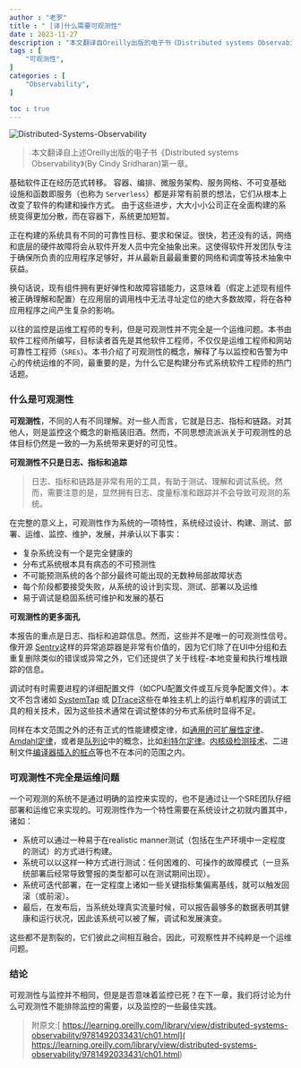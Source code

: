 ```yaml
---
author : "老罗"
title : " [译]什么需要可观测性"
date : 2023-11-27
description : "本文翻译自Oreilly出版的电子书《Distributed systems Observability》(By Cindy Sridharan)第一章"
tags : [
    "可观测性",
]
categories : [
    "Observability",
]

toc : true
---
```




![Distributed-Systems-Observability](/Distributed-Systems-Observability.jpg)

> 本文翻译自上述Oreilly出版的电子书《Distributed systems Observability》(By Cindy Sridharan)第一章。


基础软件正在经历范式转移。 容器、编排、微服务架构、服务网格、不可变基础设施和函数即服务（也称为 `Serverless`）都是非常有前景的想法，它们从根本上改变了软件的构建和操作方式。 由于这些进步，大大小小公司正在全面构建的系统变得更加分散，而在容器下，系统更加短暂。

正在构建的系统具有不同的可靠性目标、要求和保证。很快，若还没有的话，网络和底层的硬件故障将会从软件开发人员中完全抽象出来。这使得软件开发团队专注于确保所负责的应用程序足够好，并从最新且最最重要的网络和调度等技术抽象中获益。

换句话说，现有组件拥有更好弹性和故障容错能力，这意味着（假定上述现有组件被正确理解和配置）在应用层的调用栈中无法寻址定位的绝大多数故障，将在各种应用程序之间产生复杂的影响。

以往的监控是运维工程师的专利，但是可观测性并不完全是一个运维问题。本书由软件工程师所编写，目标读者首先是其他软件工程师，不仅仅是运维工程师和网站可靠性工程师（`SREs`）。本书介绍了可观测性的概念，解释了与以监控和告警为中心的传统运维的不同，最重要的是，为什么它是构建分布式系统软件工程师的热门话题。

### 什么是可观测性

**可观测性**，不同的人有不同理解。对一些人而言，它就是日志、指标和链路。对其他人，则是监控这个概念的新瓶装旧酒。然而，不同思想流派派关于可观测性的总体目标仍然是一致的—为系统带来更好的可见性。

**可观测性不只是日志、指标和追踪**

>  日志、指标和链路是非常有用的工具，有助于测试、理解和调试系统。然而，需要注意的是，显然拥有日志、度量标准和跟踪并不会导致可观测的系统。

在完整的意义上，可观测性作为系统的一项特性，系统经过设计、构建、测试、部署、运维、监控、维护，发展，并承认以下事实：

- 复杂系统没有一个是完全健康的
- 分布式系统根本具有病态的不可预测性
- 不可能预测系统的各个部分最终可能出现的无数种局部故障状态
- 每个阶段都要接受失败，从系统的设计到实现、测试、部署以及运维
- 易于调试是稳固系统可维护和发展的基石

**可观测性的更多面孔**

本报告的重点是日志、指标和追踪信息。然而，这些并不是唯一的可观测性信号。像开源 [Sentry](https://github.com/getsentry/sentry)这样的异常追踪器是非常有价值的，因为它们除了在UI中分组和去重复删除类似的错误或异常之外，它们还提供了关于线程-本地变量和执行堆栈跟踪的信息。

调试时有时需要进程的详细配置文件（如CPU配置文件或互斥竞争配置文件）。本文不包含诸如 [SystemTap](https://en.wikipedia.org/wiki/SystemTap) 或 [DTrace](https://en.wikipedia.org/wiki/DTrace)这些在单独主机上的运行单机程序的调试工具的相关技术，因为这些技术通常在调试整体的分布式系统时显得不足。

同样在本文范围之外的还有正式的性能建模定律，如[通用的可扩展性定律](http://bit.ly/2sa2QpX)、[Amdahl定律](https://en.wikipedia.org/wiki/Amdahl's_law)，或者是[队列论](https://speakerdeck.com/emfree/queueing-theory)中的概念，比如[利特尔定律](http://bit.ly/2KO6pLb)。[内核级检测技术](https://www.kernel.org/doc/Documentation/kprobes.txt)、二进制文件[编译器插入的桩点](https://llvm.org/docs/XRay.html)等也不在本问的范围之内。

### 可观测性不完全是运维问题

一个可观测的系统不是通过明确的监控来实现的，也不是通过让一个SRE团队仔细部署和运维它来实现的。可观测性作为一个特性需要在系统设计之初就内置其中，诸如：
- 系统可以通过一种易于在realistic manner测试（包括在生产环境中一定程度的测试）的方式进行构建。
- 系统可以以这样一种方式进行测试：任何困难的、可操作的故障模式（一旦系统部署后经常导致警报的类型都可以在测试期间出现）。
- 系统可迭代部署，在一定程度上诸如一些关键指标集偏离基线，就可以触发回滚（或前滚）。
- 最后，在发布后，当系统处理真实流量时候，可以报告最够多的数据表明其健康和运行状况，因此该系统可以被了解，调试和发展演变。

这些都不是割裂的，它们彼此之间相互融合。因此，可观察性并不纯粹是一个运维问题。

### 结论
可观测性与监控并不相同，但是是否意味着监控已死？在下一章，我们将讨论为什么可观测性不能排除监控的需要，以及监控的一些最佳实践。



> 附原文:[ https://learning.oreilly.com/library/view/distributed-systems-observability/9781492033431/ch01.html]( https://learning.oreilly.com/library/view/distributed-systems-observability/9781492033431/ch01.html)